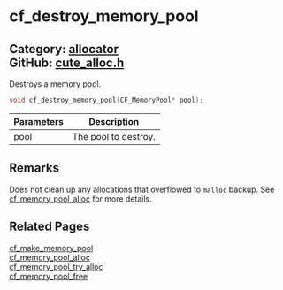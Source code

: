 # cf_destroy_memory_pool

Category: [allocator](https://github.com/RandyGaul/cute_framework/blob/master/docs/api_reference?id=allocator)  
GitHub: [cute_alloc.h](https://github.com/RandyGaul/cute_framework/blob/master/include/cute_alloc.h)  
---

Destroys a memory pool.

```cpp
void cf_destroy_memory_pool(CF_MemoryPool* pool);
```

Parameters | Description
--- | ---
pool | The pool to destroy.

## Remarks

Does not clean up any allocations that overflowed to `malloc` backup. See [cf_memory_pool_alloc](https://github.com/RandyGaul/cute_framework/blob/master/docs/allocator/cf_memory_pool_alloc.md) for more details.

## Related Pages

[cf_make_memory_pool](https://github.com/RandyGaul/cute_framework/blob/master/docs/allocator/cf_make_memory_pool.md)  
[cf_memory_pool_alloc](https://github.com/RandyGaul/cute_framework/blob/master/docs/allocator/cf_memory_pool_alloc.md)  
[cf_memory_pool_try_alloc](https://github.com/RandyGaul/cute_framework/blob/master/docs/allocator/cf_memory_pool_try_alloc.md)  
[cf_memory_pool_free](https://github.com/RandyGaul/cute_framework/blob/master/docs/allocator/cf_memory_pool_free.md)  
